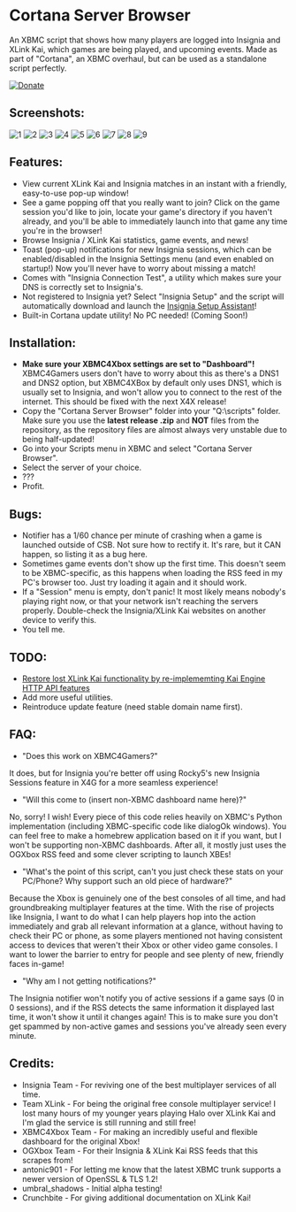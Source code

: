 # Cortana Server Browser
An XBMC script that shows how many players are logged into Insignia and XLink Kai, which games are being played, and upcoming events. Made as part of "Cortana", an XBMC overhaul, but can be used as a standalone script perfectly.

[![Donate](https://img.shields.io/badge/Donate-PayPal-green.svg)](https://www.paypal.com/donate/?cmd=_s-xclick&hosted_button_id=8GF4A3XS7ZHFY)

## Screenshots:

![1](legacy/screenshots/screenshot002.bmp)
![2](legacy/screenshots/screenshot003.bmp)
![3](legacy/screenshots/screenshot004.bmp)
![4](legacy/screenshots/screenshot005.bmp)
![5](legacy/screenshots/screenshot006.bmp)
![6](legacy/screenshots/screenshot007.bmp)
![7](legacy/screenshots/screenshot008.bmp)
![8](legacy/screenshots/screenshot009.bmp)
![9](legacy/screenshots/screenshot010.bmp)


## Features:
- View current XLink Kai and Insignia matches in an instant with a friendly, easy-to-use pop-up window!
- See a game popping off that you really want to join? Click on the game session you'd like to join, locate your game's directory if you haven't already, and you'll be able to immediately launch into that game any time you're in the browser!
- Browse Insignia / XLink Kai statistics, game events, and news!
- Toast (pop-up) notifications for new Insignia sessions, which can be enabled/disabled in the Insignia Settings menu (and even enabled on startup!) Now you'll never have to worry about missing a match!
- Comes with "Insignia Connection Test", a utility which makes sure your DNS is correctly set to Insignia's.
- Not registered to Insignia yet? Select "Insignia Setup" and the script will automatically download and launch the [Insignia Setup Assistant](https://insignia.live/connect)!
- Built-in Cortana update utility! No PC needed! (Coming Soon!)

## Installation:
- **Make sure your XBMC4Xbox settings are set to "Dashboard"!** XBMC4Gamers users don't have to worry about this as there's a DNS1 and DNS2 option, but XBMC4XBox by default only uses DNS1, which is usually set to Insignia, and won't allow you to connect to the rest of the internet. This should be fixed with the next X4X release!
- Copy the "Cortana Server Browser" folder into your "Q:\scripts" folder. Make sure you use the **latest release .zip** and **NOT** files from the repository, as the repository files are almost always very unstable due to being half-updated!
- Go into your Scripts menu in XBMC and select "Cortana Server Browser".
- Select the server of your choice.
- ???
- Profit.

## Bugs: 
- Notifier has a 1/60 chance per minute of crashing when a game is launched outside of CSB. Not sure how to rectify it. It's rare, but it CAN happen, so listing it as a bug here.
- Sometimes game events don't show up the first time. This doesn't seem to be XBMC-specific, as this happens when loading the RSS feed in my PC's browser too. Just try loading it again and it should work.
- If a "Session" menu is empty, don't panic! It most likely means nobody's playing right now, or that your network isn't reaching the servers properly. Double-check the Insignia/XLink Kai websites on another device to verify this.
- You tell me.

## TODO:
- [Restore lost XLink Kai functionality by re-implememting Kai Engine HTTP API features](https://github.com/faithvoid/script.xlinkrevived)
- Add more useful utilities.
- Reintroduce update feature (need stable domain name first).

## FAQ: 
- "Does this work on XBMC4Gamers?"

It does, but for Insignia you're better off using Rocky5's new Insignia Sessions feature in X4G for a more seamless experience! 

- "Will this come to (insert non-XBMC dashboard name here)?"

No, sorry! I wish!  Every piece of this code relies heavily on XBMC's Python implementation (including XBMC-specific code like dialogOk windows). You can feel free to make a homebrew application based on it if you want, but I won't be supporting non-XBMC dashboards. After all, it mostly just uses the OGXbox RSS feed and some clever scripting to launch XBEs!

- "What's the point of this script, can't you just check these stats on your PC/Phone? Why support such an old piece of hardware?"

Because the Xbox is genuinely one of the best consoles of all time, and had groundbreaking multiplayer features at the time. With the rise of projects like Insignia, I want to do what I can help players hop into the action immediately and grab all relevant information at a glance, without having to check their PC or phone, as some players mentioned not having consistent access to devices that weren't their Xbox or other video game consoles. I want to lower the barrier to entry for people and see plenty of new, friendly faces in-game!

- "Why am I not getting notifications?"

The Insignia notifier won't notify you of active sessions if a game says (0 in 0 sessions), and if the RSS detects the same information it displayed last time, it won't show it until it changes again! This is to make sure you don't get spammed by non-active games and sessions you've already seen every minute. 

## Credits:
- Insignia Team - For reviving one of the best multiplayer services of all time.
- Team XLink - For being the original free console multiplayer service! I lost many hours of my younger years playing Halo over XLink Kai and I'm glad the service is still running and still free!
- XBMC4Xbox Team - For making an incredibly useful and flexible dashboard for the original Xbox!
- OGXbox Team - For their Insignia & XLink Kai RSS feeds that this scrapes from!
- antonic901 - For letting me know that the latest XBMC trunk supports a newer version of OpenSSL & TLS 1.2!
- umbral_shadows - Initial alpha testing!
- Crunchbite - For giving additional documentation on XLink Kai!
